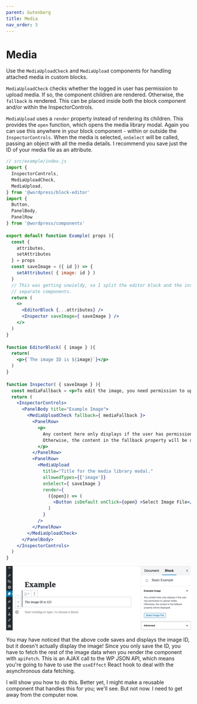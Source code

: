 ```yaml
---
parent: Gutenberg
title: Media
nav_order: 3
---
```


# Media
Use the `MediaUploadCheck` and `MediaUpload` components for handling attached media in custom blocks.

`MediaUploadCheck` checks whether the logged in user has permission to upload media.
If so, the component children are rendered.
Otherwise, the `fallback` is rendered.
This can be placed inside both the block component and/or within the InspectorControls.

`MediaUpload` uses a `render` property instead of rendering its children.
This provides the `open` function, which opens the media library modal.
Again you can use this anywhere in your block component - within or outside the `InspectorControls`.
When the media is selected, `onSelect` will be called, passing an object with all the media details.
I recommend you save just the ID of your media file as an attribute.

```jsx
// src/example/index.js
import {
  InspectorControls,
  MediaUploadCheck,
  MediaUpload,
} from '@wordpress/block-editor'
import {
  Button,
  PanelBody,
  PanelRow
} from '@wordpress/components'

export default function Example( props ){
  const {
    attributes,
    setAttributes
  } = props
  const saveImage = ({ id }) => {
    setAttributes( { image: id } )
  }
  // This was getting unwieldy, so I split the editor block and the inspector controls into
  // separate components.
  return (
    <>
      <EditorBlock {...attributes} />
      <Inspector saveImage={ saveImage } />
    </>
  )
}

function EditorBlock( { image } ){
  return(
    <p>{`The image ID is ${image}`}</p>
  )
}

function Inspector( { saveImage } ){
  const mediaFallback = <p>To edit the image, you need permission to upload media.</p>
  return (
    <InspectorControls>
      <PanelBody title="Example Image">
        <MediaUploadCheck fallback={ mediaFallback }>
          <PanelRow>
            <p>
              Any content here only displays if the user has permission to upload media.
              Otherwise, the content in the fallback property will be displayed.
            </p>
          </PanelRow>
          <PanelRow>
            <MediaUpload
              title="Title for the media library modal."
              allowedTypes={['image']}
              onSelect={ saveImage }
              render={
                ({open}) => (
                  <Button isDefault onClick={open} >Select Image File</Button>
                )
              }
            />
          </PanelRow>
        </MediaUploadCheck>
      </PanelBody>
    </InspectorControls>
  )
}
```
![Example block showing the image ID of the selected image file.](save-media-id.png)

You may have noticed that the above code saves and displays the image ID,
but it doesn't actually display the image!
Since you only save the ID,
you have to fetch the rest of the image data when you render the component with `apiFetch`.
This is an AJAX call to the WP JSON API, which means you're going to have to use the `useEffect`
React hook to deal with the asynchronous data fetching.

I will show you how to do this. Better yet, I might make a reusable component that handles this for you; we'll see. But not now. I need to get away from the computer now.
